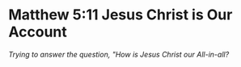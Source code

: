 # Matthew 5:11 Jesus Christ is Our Account

*Trying to answer the question, "How is Jesus Christ our All-in-all?*

